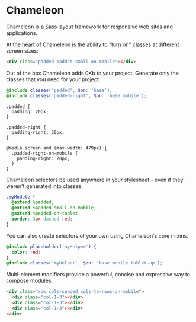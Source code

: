 # Chameleon

Chameleon is a Sass layout framework for responsive web sites and applications.

At the heart of Chameleon is the ability to "turn on" classes at different screen sizes:

```html
<div class="padded padded-small-on-mobile"></div>
```

Out of the box Chameleon adds 0Kb to your project. Generate only the classes that you need for your project.

```scss
@include classes('padded', $on: 'base');
@include classes('padded-right', $on: 'base mobile');
```

```
.padded {
  padding: 20px;
}

.padded-right {
  padding-right: 20px;
}

@media screen and (max-width: 479px) {
  .padded-right-on-mobile {
    padding-right: 20px;
  }
}
```

Chameleon selectors be used anywhere in your stylesheet  - even if they weren't generated into classes.

```scss
.myModule {
  @extend %padded;
  @extend %padded-small-on-mobile;
  @extend %padded-on-tablet;
  border: 3px dashed red;
}
```

You can also create selectors of your own using Chameleon's core mixins.

```scss
@include placeholder('myHelper') {
  color: red;
}
@include classes('myHelper', $on: 'base mobile tablet-up');
```

Multi-element modifiers provide a powerful, concise and expressive way to compose modules.

```html
<div class="row cols-spaced cols-to-rows-on-mobile">
  <div class="col-1-3"></div>
  <div class="col-1-3"></div>
  <div class="col-1-3"></div>
</div>
```